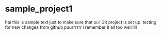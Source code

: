 # sample_project1
hai this is sample text just to make sure that our Git project is set up.
testing for new changes from github puurrrrrr
i remember it all too welllllll
